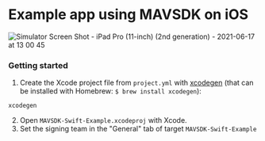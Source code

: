 # Example app using MAVSDK on iOS

![Simulator Screen Shot - iPad Pro (11-inch) (2nd generation) - 2021-06-17 at 13 00 45](https://user-images.githubusercontent.com/15242786/122464761-158e5880-cf6c-11eb-9b72-671ca75619f3.png)

### Getting started

1. Create the Xcode project file from `project.yml` with [xcodegen](https://github.com/yonaskolb/XcodeGen) (that can be installed with Homebrew: `$ brew install xcodegen`):

```
xcodegen
```

2. Open `MAVSDK-Swift-Example.xcodeproj` with Xcode.
3. Set the signing team in the "General" tab of target `MAVSDK-Swift-Example`
